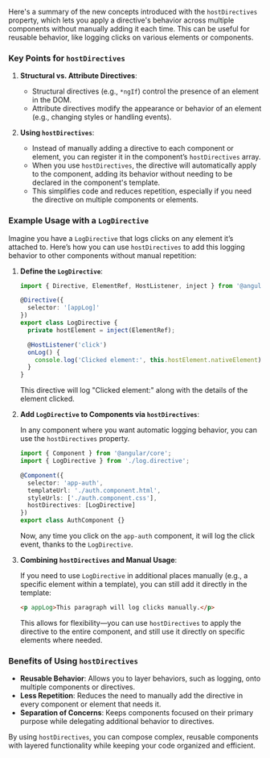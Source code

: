 Here's a summary of the new concepts introduced with the `hostDirectives` property, which lets you apply a directive's behavior across multiple components without manually adding it each time. This can be useful for reusable behavior, like logging clicks on various elements or components.

### Key Points for `hostDirectives`

1. **Structural vs. Attribute Directives**: 
   - Structural directives (e.g., `*ngIf`) control the presence of an element in the DOM.
   - Attribute directives modify the appearance or behavior of an element (e.g., changing styles or handling events).

2. **Using `hostDirectives`**:
   - Instead of manually adding a directive to each component or element, you can register it in the component’s `hostDirectives` array.
   - When you use `hostDirectives`, the directive will automatically apply to the component, adding its behavior without needing to be declared in the component's template.
   - This simplifies code and reduces repetition, especially if you need the directive on multiple components or elements.

### Example Usage with a `LogDirective`

Imagine you have a `LogDirective` that logs clicks on any element it’s attached to. Here’s how you can use `hostDirectives` to add this logging behavior to other components without manual repetition:

1. **Define the `LogDirective`**:

   ```typescript
   import { Directive, ElementRef, HostListener, inject } from '@angular/core';

   @Directive({
     selector: '[appLog]'
   })
   export class LogDirective {
     private hostElement = inject(ElementRef);

     @HostListener('click')
     onLog() {
       console.log('Clicked element:', this.hostElement.nativeElement);
     }
   }
   ```

   This directive will log "Clicked element:" along with the details of the element clicked.

2. **Add `LogDirective` to Components via `hostDirectives`**:

   In any component where you want automatic logging behavior, you can use the `hostDirectives` property.

   ```typescript
   import { Component } from '@angular/core';
   import { LogDirective } from './log.directive';

   @Component({
     selector: 'app-auth',
     templateUrl: './auth.component.html',
     styleUrls: ['./auth.component.css'],
     hostDirectives: [LogDirective]
   })
   export class AuthComponent {}
   ```

   Now, any time you click on the `app-auth` component, it will log the click event, thanks to the `LogDirective`.

3. **Combining `hostDirectives` and Manual Usage**:

   If you need to use `LogDirective` in additional places manually (e.g., a specific element within a template), you can still add it directly in the template:

   ```html
   <p appLog>This paragraph will log clicks manually.</p>
   ```

   This allows for flexibility—you can use `hostDirectives` to apply the directive to the entire component, and still use it directly on specific elements where needed.

### Benefits of Using `hostDirectives`

- **Reusable Behavior**: Allows you to layer behaviors, such as logging, onto multiple components or directives.
- **Less Repetition**: Reduces the need to manually add the directive in every component or element that needs it.
- **Separation of Concerns**: Keeps components focused on their primary purpose while delegating additional behavior to directives.

By using `hostDirectives`, you can compose complex, reusable components with layered functionality while keeping your code organized and efficient.
